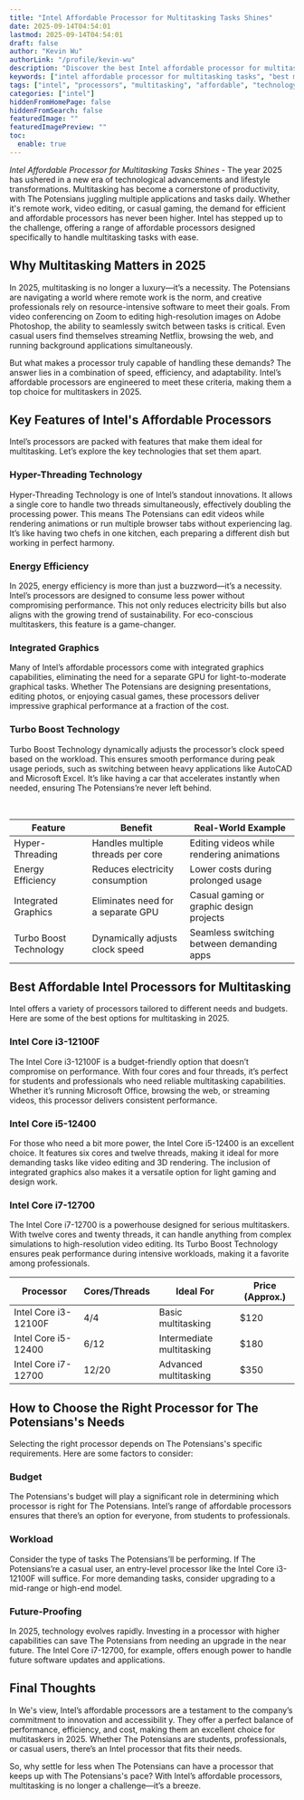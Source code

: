```yaml
---
title: "Intel Affordable Processor for Multitasking Tasks Shines"
date: 2025-09-14T04:54:01
lastmod: 2025-09-14T04:54:01
draft: false
author: "Kevin Wu"
authorLink: "/profile/kevin-wu"
description: "Discover the best Intel affordable processor for multitasking tasks, offering seamless performance, efficiency, and value for your everyday computing needs!"
keywords: ["intel affordable processor for multitasking tasks", "best multitasking processors 2025", "affordable intel processors for multitasking"]
tags: ["intel", "processors", "multitasking", "affordable", "technology"]
categories: ["intel"]
hiddenFromHomePage: false
hiddenFromSearch: false
featuredImage: ""
featuredImagePreview: ""
toc:
  enable: true
---
```



*Intel Affordable Processor for Multitasking Tasks Shines* - The year 2025 has ushered in a new era of technological advancements and lifestyle transformations. Multitasking has become a cornerstone of productivity, with The Potensians juggling multiple applications and tasks daily. Whether it's remote work, video editing, or casual gaming, the demand for efficient and affordable processors has never been higher. Intel has stepped up to the challenge, offering a range of affordable processors designed specifically to handle multitasking tasks with ease.

## Why Multitasking Matters in 2025

In 2025, multitasking is no longer a luxury—it’s a necessity. The Potensians are navigating a world where remote work is the norm, and creative professionals rely on resource-intensive software to meet their goals. From video conferencing on Zoom to editing high-resolution images on Adobe Photoshop, the ability to seamlessly switch between tasks is critical. Even casual users find themselves streaming Netflix, ​browsing the web, and running background applications simultaneously.

But what makes a processor truly capable of handling these demands? The answer lies in a combination of speed, efficiency, and adaptability. Intel’s affordable processors are engineered to meet these criteria, making them a top choice for multitaskers in 2025.

## Key Features of Intel's Affordable Processors

Intel’s processors are packed with features that make them ideal for multitasking. Let’s explore the key technologies that set them apart.

### Hyper-Threading Technology

Hyper-Threading Technology is one of Intel’s standout innovations. It allows a single core to handle two threads simultaneously, effectively doubling the processing power. This means The Potensians can edit videos while rendering animations or run multiple browser tabs without experiencing lag. It’s like having two chefs in one kitch​en, each preparing a different dish but working in perfect harmony.

### Energy Efficiency

In 2025, energy efficiency is more than just a buzzword—it’s a necessity. Intel’s processors are designed to consume less power without compromising performance. This not only reduces electricity bills but also aligns with the growing trend of sustainability. For eco-conscious multitaskers, this feature is a game-changer.

### Integrated Graphics

Many of Intel’s affordable processors come with integrated graphics capabilities, eliminating the need for a separate GPU for light-to-moderate graphical tasks. Whether The Potensians are designing presentations, editing photos, or enjoying casual games, these processors deliver impressive graphical performance at a fraction of the cost.

### Turbo Boost Technology

Turbo Boost Technology dynamically adjusts the processor’s clock speed based on the workload. This ensures smooth performance during peak usage periods, such as switching between heavy applications like AutoCAD and Microsoft Excel. It’s like having a car that accelerates instantly when needed, ensuring The Potensians’re never left behind.

<div class="table-responsive">
<table class="html-table">
<thead>
<tr>
<th>Feature</th>
<th>Benefit</th>
<th>Real-World Example</th>
</tr>
</thead>
<tbody>
<tr>
<td>Hyper-Threading</td>
<td>Handles multiple threads per core</td>
<td>Editing videos while rendering animations</td>
</tr>
<tr>
<td>Energy Efficiency</td>
<td>Reduces electricity consumption</td>
<td>Lower costs during prolonged usage</td>
</tr>
<tr>
<td>Integrated Graphics</td>
<td>Eliminates need for a separate GPU</td>
<td>Casual gaming or graphic design projects</td>
</tr>
<tr>
<td>Turbo Boost Technology</td>​
<td>Dynamically adjusts clock speed</td>
<td>Seamless switching between demanding apps</td>
</tr>
</tbody>
</table>
</div>

## Best Affordable Intel Processors for Multitasking

Intel offers a variety of processors tailored to different needs and budgets. Here are some of the best options for multitasking in 2025.

### Intel Core i3-12100F

The Intel Core i3-12100F is a budget-friendly option that doesn’t compromise on performance. With four cores and four threads, it’s perfect for students and professionals who need reliable multitasking capabilities. Whether it’s running Microsoft Office, browsing the web, or streaming videos, this processor delivers consistent performance.

### Intel Core i5-12400

For those who need a bit more power, the Intel Core i5-12400 is an excellent choice.  It features six cores and twelve threads, making it ideal for more demanding tasks like video editing and 3D rendering. The inclusion of integrated graphics also makes it a versatile option for light gaming and design work.

### Intel Core i7-12700

The Intel Core i7-12700 is a powerhouse designed for serious multitaskers. With twelve cores and twenty threads, it can handle anything from complex simulations to high-resolution video editing. Its Turbo Boost Technology ensures peak performance during intensive workloads, making it a favorite among professionals.

<div class="table-responsive">
<table class="html-table">
<thead>
<tr>
<th>Processor</th>
<th>Cores/Threads</th>
<th>Ideal For</th>
<th>Price (Approx.)</th>
</tr>
</thead>
<tbody>
<tr>
<td>Intel Core i3-12100F</td>
<td>4/4</td>
<td>Basic multitasking</td>
<td>$120</td>
</tr>
<tr>
<td>Intel Core i5-12400</td>
<td>6/12</td>
<td>Intermediate multitasking</td>
<td>$180</td>
</tr>
<tr>
<td>Intel Core i7-12700</td>
<td>12/20</td>
<td>Advanced multitasking</td>
<td>$350</td>
</tr>
</tbody>
</table>
</div>

## How to Choose the Right Processor for The Potensians's Needs

Selecting the right processor depends on The Potensians's specific requirements. Here are some factors to consider:

### Budget

The Potensians's budget will play a significant role in determining which processor is right for The Potensians. Intel’s range of affordable processors ensures that there’s an option for everyone, from students to professionals.

### Workload

Consider the type of tasks The Potensians’ll be performing. If The Potensians’re a casual user, an entry-level processor like the Intel Core i3-12100F will suffice. For more demanding tasks, consider upgrading to a mid-range or high-end model.

### Future-Proofing

In 2025, technology evolves rapidly.  Investing in a processor with higher capabilities can save The Potensians from needing an upgrade in the near future. The Intel Core i7-12700, for example, offers enough power to handle future software updates and applications.

## Final Thoughts

In We's view, Intel’s affordable processors are a testament to the company’s commitment to innovation and accessibilit y. They offer a perfect balance of performance, efficiency, and cost, making them an excellent choice for multitaskers in 2025. Whether The Potensians are students, professionals, or casual users, there’s an Intel processor that fits their needs.

So, why settle for less when The Potensians can have a processor that keeps up with The Potensians's pace? With Intel’s affordable processors, multitasking is no longer a challenge—it’s a breeze.
